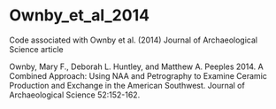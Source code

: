 # Ownby_et_al_2014
Code associated with Ownby et al. (2014) Journal of Archaeological Science article

Ownby, Mary F., Deborah L. Huntley, and Matthew A. Peeples
2014. A Combined Approach: Using NAA and Petrography to Examine Ceramic Production and Exchange in the American Southwest. Journal of Archaeological Science 52:152-162.

